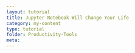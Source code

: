 ```yaml
---
layout: tutorial
title: Jupyter Notebook Will Change Your Life
category: my-content
type: tutorial
folder: Productivity-Tools
meta:
---
```

